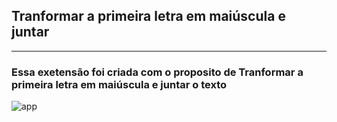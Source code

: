 ##                                        Tranformar a primeira letra em maiúscula e juntar

------------------------------------------------------------------------------------------------------

### Essa exetensão foi criada com o proposito de Tranformar a primeira letra em maiúscula e juntar o texto

![app](/home/groot/Documentos/Extension-To-upper-Case/img/app.png)

